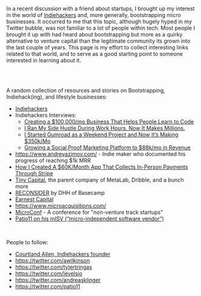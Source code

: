<br/>

In a recent discussion with a friend about startups, I brought up my interest in the world of [Indiehackers](indiehackers.com) and, more generally, bootstrapping micro businesses. It occurred to me that this topic, although hugely hyped in my Twitter bubble, was not familiar to a lot of people within tech. Most people I brought it up with had heard about bootstrapping but more as a quirky alternative to venture capital than the legitimate community its grown into the last couple of years. This page is my effort to collect interesting links related to that world, and to serve as a good starting point to someone interested in learning about it.

<br/>
<br/>

A random collection of resources and stories on Bootstrapping, Indiehack(ing), and lifestyle businesses:

- [Indiehackers](indiehackers.com)
- Indiehackers Interviews:
  - [Creating a $100,000/mo Business That Helps People Learn to Code](https://www.indiehackers.com/interview/creating-a-100-000-mo-business-that-helps-people-learn-to-code-c5e87bdbf9)
  - [I Ran My Side Hustle During Work Hours. Now It Makes Millions.](https://www.indiehackers.com/interview/i-ran-my-side-hustle-during-work-hours-now-it-makes-millions-35469ddaa5)
  - [I Started Gumroad as a Weekend Project and Now It’s Making $350k/Mo](https://www.indiehackers.com/interview/i-started-gumroad-as-a-weekend-project-and-now-it-s-making-350k-mo-4fc6cbc0e8)
  - [Growing a Social Proof Marketing Platform to $88k/mo in Revenue](https://www.indiehackers.com/interview/growing-a-social-proof-marketing-platform-to-88k-mo-in-revenue-05b996966c)
- <https://www.andreyazimov.com/> - Indie maker who documented his progress of reaching $1k MRR
- [How I Created A $60K/Month App That Collects In-Person Payments Through Stripe](https://www.starterstory.com/stripe-in-person-payments)
- [Tiny Capital](https://www.tinycapital.com/), the parent company of MetaLab, Dribble, and a bunch more
- [RECONSIDER](https://m.signalvnoise.com/reconsider/) by DHH of Basecamp
- [Earnest Capital](https://earnestcapital.com/)
- <https://www.microacquisitions.com/>
- [MicroConf](https://microconf.com/) - A conference for "non-venture track startups"
- [Patio11 on his mISV (“micro-independent software vendor”)](https://www.kalzumeus.com/start-here-if-youre-new/)

<br/>

People to follow:

- [Courtland Allen, Indiehackers founder](https://twitter.com/csallen)
- <https://twitter.com/awilkinson>
- <https://twitter.com/tylertringas>
- <https://twitter.com/levelsio>
- <https://twitter.com/andreasklinger>
- <https://twitter.com/patio11>
